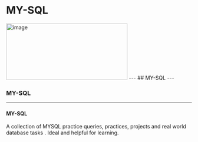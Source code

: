 # MY-SQL
<img width="329" height="153" alt="image" src="https://github.com/user-attachments/assets/abaf336e-1fde-4028-b1b9-0e5fb0b905d0" />
---
## MY-SQL
---

### MY-SQL
---
#### MY-SQL
A collection of MYSQL practice queries, practices, projects and real world database tasks . Ideal and helpful for learning.
